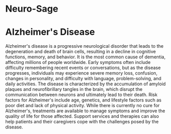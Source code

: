 # Neuro-Sage

# Alzheimer's Disease

Alzheimer's disease is a progressive neurological disorder that leads to the degeneration and death of brain cells, resulting in a decline in cognitive functions, memory, and behavior. It is the most common cause of dementia, affecting millions of people worldwide. Early symptoms often include difficulty remembering recent events or conversations, but as the disease progresses, individuals may experience severe memory loss, confusion, changes in personality, and difficulty with language, problem-solving, and daily activities. The disease is characterized by the accumulation of amyloid plaques and neurofibrillary tangles in the brain, which disrupt the communication between neurons and ultimately lead to their death. Risk factors for Alzheimer's include age, genetics, and lifestyle factors such as poor diet and lack of physical activity. While there is currently no cure for Alzheimer's, treatments are available to manage symptoms and improve the quality of life for those affected. Support services and therapies can also help patients and their caregivers cope with the challenges posed by the disease.


